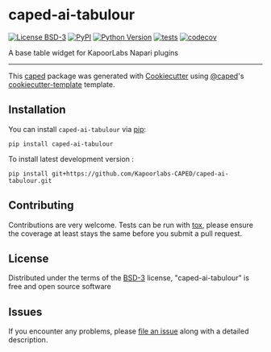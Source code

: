 # caped-ai-tabulour

[![License BSD-3](https://img.shields.io/pypi/l/caped-ai-tabulour.svg?color=green)](https://github.com/Kapoorlabs-CAPED/caped-ai-tabulour/raw/main/LICENSE)
[![PyPI](https://img.shields.io/pypi/v/caped-ai-tabulour.svg?color=green)](https://pypi.org/project/caped-ai-tabulour)
[![Python Version](https://img.shields.io/pypi/pyversions/caped-ai-tabulour.svg?color=green)](https://python.org)
[![tests](https://github.com/Kapoorlabs-CAPED/caped-ai-tabulour/workflows/tests/badge.svg)](https://github.com/Kapoorlabs-CAPED/caped-ai-tabulour/actions)
[![codecov](https://codecov.io/gh/Kapoorlabs-CAPED/caped-ai-tabulour/branch/main/graph/badge.svg)](https://codecov.io/gh/Kapoorlabs-CAPED/caped-ai-tabulour)


A base table widget for KapoorLabs Napari plugins

----------------------------------

This [caped] package was generated with [Cookiecutter] using [@caped]'s [cookiecutter-template] template.



## Installation

You can install `caped-ai-tabulour` via [pip]:

    pip install caped-ai-tabulour



To install latest development version :

    pip install git+https://github.com/Kapoorlabs-CAPED/caped-ai-tabulour.git


## Contributing

Contributions are very welcome. Tests can be run with [tox], please ensure
the coverage at least stays the same before you submit a pull request.

## License

Distributed under the terms of the [BSD-3] license,
"caped-ai-tabulour" is free and open source software

## Issues

If you encounter any problems, please [file an issue] along with a detailed description.


[pip]: https://pypi.org/project/pip/
[caped]: https://github.com/Kapoorlabs-CAPED
[Cookiecutter]: https://github.com/audreyr/cookiecutter
[@caped]: https://github.com/Kapoorlabs-CAPED
[MIT]: http://opensource.org/licenses/MIT
[BSD-3]: http://opensource.org/licenses/BSD-3-Clause
[GNU GPL v3.0]: http://www.gnu.org/licenses/gpl-3.0.txt
[GNU LGPL v3.0]: http://www.gnu.org/licenses/lgpl-3.0.txt
[Apache Software License 2.0]: http://www.apache.org/licenses/LICENSE-2.0
[Mozilla Public License 2.0]: https://www.mozilla.org/media/MPL/2.0/index.txt
[cookiecutter-template]: https://github.com/Kapoorlabs-CAPED/cookiecutter-template

[file an issue]: https://github.com/Kapoorlabs-CAPED/caped-ai-tabulour/issues

[caped]: https://github.com/Kapoorlabs-CAPED/
[tox]: https://tox.readthedocs.io/en/latest/
[pip]: https://pypi.org/project/pip/
[PyPI]: https://pypi.org/
